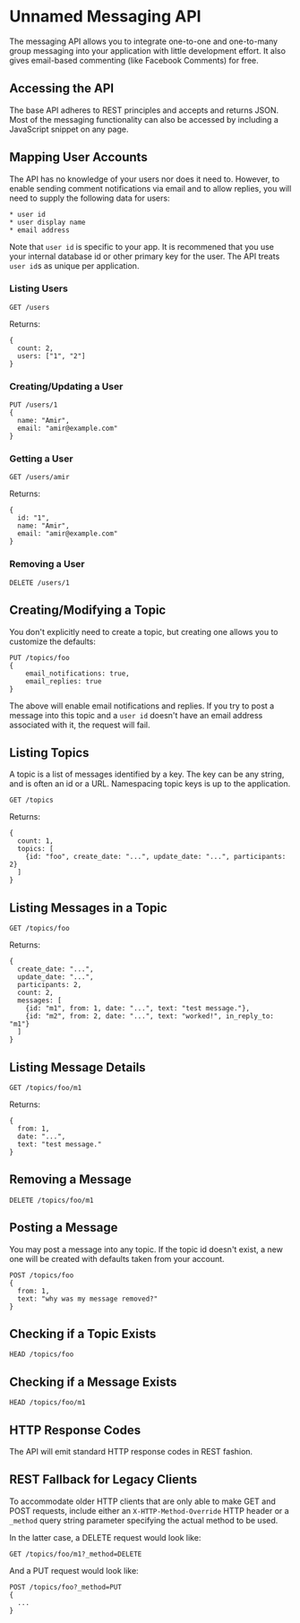 # Unnamed Messaging API

The messaging API allows you to integrate one-to-one and one-to-many group
messaging into your application with little development effort. It also
gives email-based commenting (like Facebook Comments) for free.

## Accessing the API

The base API adheres to REST principles and accepts and returns JSON.
Most of the messaging functionality can also be accessed by including
a JavaScript snippet on any page.

## Mapping User Accounts

The API has no knowledge of your users nor does it need to. However, to
enable sending comment notifications via email and to allow replies, you
will need to supply the following data for users:

    * user id
    * user display name
    * email address

Note that `user id` is specific to your app. It is recommened that you use
your internal database id or other primary key for the user. The API treats
`user id`s as unique per application.

### Listing Users

    GET /users

Returns:

    {
      count: 2,
      users: ["1", "2"]
    }

### Creating/Updating a User

    PUT /users/1
    {
      name: "Amir",
      email: "amir@example.com"
    }

### Getting a User

    GET /users/amir

Returns:

    {
      id: "1",
      name: "Amir",
      email: "amir@example.com"
    }

### Removing a User

    DELETE /users/1

## Creating/Modifying a Topic

You don't explicitly need to create a topic, but creating one allows you
to customize the defaults:

    PUT /topics/foo
    {
        email_notifications: true,
        email_replies: true
    }

The above will enable email notifications and replies. If you try to post
a message into this topic and a `user id` doesn't have an email address
associated with it, the request will fail.

## Listing Topics

A topic is a list of messages identified by a key. The key can be any
string, and is often an id or a URL. Namespacing topic keys is up to
the application.

    GET /topics

Returns:

    {
      count: 1,
      topics: [
        {id: "foo", create_date: "...", update_date: "...", participants: 2}
      ]
    }

## Listing Messages in a Topic

    GET /topics/foo

Returns:

    {
      create_date: "...",
      update_date: "...",
      participants: 2,
      count: 2,
      messages: [
        {id: "m1", from: 1, date: "...", text: "test message."},
        {id: "m2", from: 2, date: "...", text: "worked!", in_reply_to: "m1"}
      ]
    }

## Listing Message Details

    GET /topics/foo/m1

Returns:

    {
      from: 1,
      date: "...",
      text: "test message."
    }

## Removing a Message

    DELETE /topics/foo/m1

## Posting a Message

You may post a message into any topic. If the topic id doesn't exist, a
new one will be created with defaults taken from your account.

    POST /topics/foo
    {
      from: 1,
      text: "why was my message removed?"
    }

## Checking if a Topic Exists

    HEAD /topics/foo

## Checking if a Message Exists

    HEAD /topics/foo/m1

## HTTP Response Codes

The API will emit standard HTTP response codes in REST fashion.

## REST Fallback for Legacy Clients

To accommodate older HTTP clients that are only able to make GET and POST
requests, include either an `X-HTTP-Method-Override` HTTP header or a
`_method` query string parameter specifying the actual method to be used.

In the latter case, a DELETE request would look like:

    GET /topics/foo/m1?_method=DELETE

And a PUT request would look like:

    POST /topics/foo?_method=PUT
    {
      ...
    }
